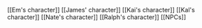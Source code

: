 [[Em's character]]
[[James' character]]
[[Kai's character]]
[[Kal's character]]
[[Nate's character]]
[[Ralph's character]]
[[NPCs]]

